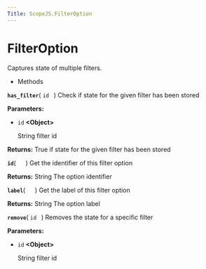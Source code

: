 ```yaml
---
Title: ScopeJS.FilterOption
---
```

        
FilterOption
============

Captures state of multiple filters.

-   Methods

<span id="has_filter"></span>
**`has_filter`**( `id ` )
Check if state for the given filter has been stored

**Parameters:**
-   `id` **&lt;Object&gt;**

    String filter id

**Returns:**
True if state for the given filter has been stored

<span id="id"></span>
**`id`**( `  ` )
Get the identifier of this filter option

**Returns:**
String The option identifier

<span id="label"></span>
**`label`**( `  ` )
Get the label of this filter option

**Returns:**
String The option label

<span id="remove"></span>
**`remove`**( `id ` )
Removes the state for a specific filter

**Parameters:**
-   `id` **&lt;Object&gt;**

    String filter id

